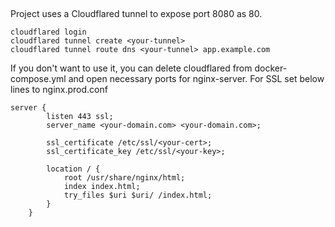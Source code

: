 ## 

Project uses a Cloudflared tunnel to expose port 8080 as 80.

```
cloudflared login
cloudflared tunnel create <your-tunnel>
cloudflared tunnel route dns <your-tunnel> app.example.com
```

If you don't want to use it, you can delete cloudflared from docker-compose.yml and open necessary ports for nginx-server. For SSL set below lines to nginx.prod.conf

```
server {
        listen 443 ssl;
        server_name <your-domain.com> <your-domain.com>;

        ssl_certificate /etc/ssl/<your-cert>;
        ssl_certificate_key /etc/ssl/<your-key>;

        location / {
            root /usr/share/nginx/html;
            index index.html;
            try_files $uri $uri/ /index.html;
        }
    }
```